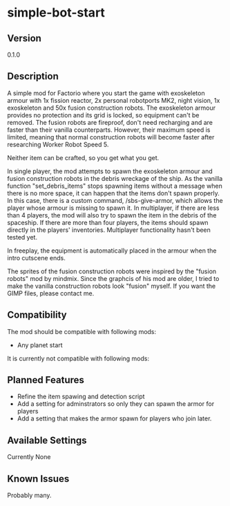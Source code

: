 # simple-bot-start

## Version
0.1.0

## Description
A simple mod for Factorio where you start the game with exoskeleton armour with 1x fission reactor, 2x personal robotports MK2, night vision, 1x exoskeleton and 50x fusion construction robots. The exoskeleton armour provides no protection and its grid is locked, so equipment can't be removed. The fusion robots are fireproof, don't need recharging and are faster than their vanilla counterparts. However, their maximum speed is limited, meaning that normal construction robots will become faster after researching Worker Robot Speed 5. 

Neither item can be crafted, so you get what you get.

In single player, the mod attempts to spawn the exoskeleton armour and fusion construction robots in the debris wreckage of the ship. As the vanilla function "set_debris_items" stops spawning items without a message when there is no more space, it can happen that the items don't spawn properly. In this case, there is a custom command, /sbs-give-armor, which allows the player whose armour is missing to spawn it. In multiplayer, if there are less than 4 players, the mod will also try to spawn the item in the debris of the spaceship. If there are more than four players, the items should spawn directly in the players' inventories. Multiplayer functionality hasn't been tested yet.

In freeplay, the equipment is automatically placed in the armour when the intro cutscene ends.

The sprites of the fusion construction robots were inspired by the "fusion robots" mod by mindmix. Since the graphcis of his mod are older, I tried to make the vanilla construction robots look "fusion" myself. If you want the GIMP files, please contact me.

## Compatibility
The mod should be compatible with following mods: 
- Any planet start

It is currently not compatible with following mods: 

## Planned Features
- Refine the item spawing and detection script
- Add a setting for adminstrators so only they can spawn the armor for players
- Add a setting that makes the armor spawn for players who join later.

## Available Settings
Currently None

## Known Issues
Probably many. 

